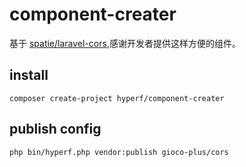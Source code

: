 # component-creater
基于 [spatie/laravel-cors](https://github.com/spatie/laravel-cors),感谢开发者提供这样方便的组件。

## install
```shell script
composer create-project hyperf/component-creater
```

## publish config

```shell script
php bin/hyperf.php vendor:publish gioco-plus/cors
```
